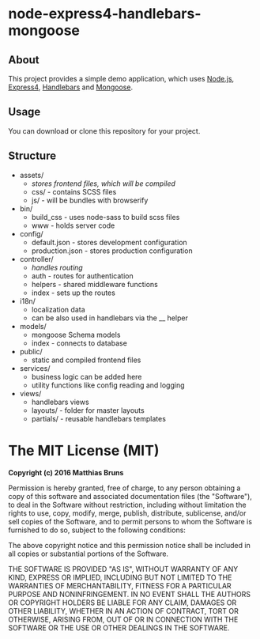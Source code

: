 # node-express4-handlebars-mongoose

## About
This project provides a simple demo application,
which uses [Node.js](https://nodejs.org/), [Express4](http://expressjs.com/),
[Handlebars](http://handlebarsjs.com/) and [Mongoose](http://mongoosejs.com/).

## Usage
You can download or clone this repository for your project.

## Structure

* assets/
  * _stores frontend files, which will be compiled_
  * css/ - contains SCSS files
  * js/ - will be bundles with browserify
* bin/
  * build_css - uses node-sass to build scss files
  * www - holds server code
* config/
  * default.json - stores development configuration
  * production.json - stores production configuration  
* controller/
  * _handles routing_
  * auth - routes for authentication
  * helpers - shared middleware functions
  * index - sets up the routes
* i18n/
  * localization data
  * can be also used in handlebars via the __ helper
* models/
  * mongoose Schema models
  * index - connects to database
* public/
  * static and compiled frontend files
* services/
  * business logic can be added here
  * utility functions like config reading and logging
* views/
  * handlebars views
  * layouts/ - folder for master layouts
  * partials/ - reusable handlebars templates

#  The MIT License (MIT)

**Copyright (c) 2016 Matthias Bruns**

Permission is hereby granted, free of charge, to any person obtaining a copy
of this software and associated documentation files (the "Software"), to deal
in the Software without restriction, including without limitation the rights
to use, copy, modify, merge, publish, distribute, sublicense, and/or sell
copies of the Software, and to permit persons to whom the Software is
furnished to do so, subject to the following conditions:

The above copyright notice and this permission notice shall be included in all
copies or substantial portions of the Software.

THE SOFTWARE IS PROVIDED "AS IS", WITHOUT WARRANTY OF ANY KIND, EXPRESS OR
IMPLIED, INCLUDING BUT NOT LIMITED TO THE WARRANTIES OF MERCHANTABILITY,
FITNESS FOR A PARTICULAR PURPOSE AND NONINFRINGEMENT. IN NO EVENT SHALL THE
AUTHORS OR COPYRIGHT HOLDERS BE LIABLE FOR ANY CLAIM, DAMAGES OR OTHER
LIABILITY, WHETHER IN AN ACTION OF CONTRACT, TORT OR OTHERWISE, ARISING FROM,
OUT OF OR IN CONNECTION WITH THE SOFTWARE OR THE USE OR OTHER DEALINGS IN THE
SOFTWARE.
